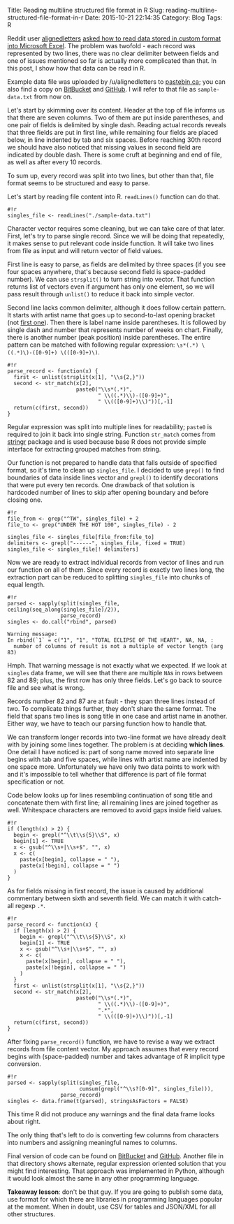 Title: Reading multiline structured file format in R
Slug: reading-multiline-structured-file-format-in-r
Date: 2015-10-21 22:14:35
Category: Blog
Tags: R

Reddit user [alignedletters](https://www.reddit.com/user/alignedletters) [asked how to read data stored in custom format into Microsoft Excel](https://www.reddit.com/r/excel/comments/3j924x/importing_txt_files_to_excel_in_a_specific/). The problem was twofold - each record was represented by two lines, there was no clear delimiter between fields and one of issues mentioned so far is actually more complicated than that. In this post, I show how that data can be read in R.

<!-- more -->

Example data file was uploaded by /u/alignedletters to [pastebin.ca](http://www.pastebin.ca/3147596); you can also find a copy on 
[BitBucket](https://bitbucket.org/mirzal/scrapbook/src/master/structured-multiline-data/sample-data.txt) and [GitHub](https://github.com/mirzal/scrapbook/blob/master/structured-multiline-data/sample-data.txt). I will refer to that file as `sample-data.txt` from now on.

Let's start by skimming over its content. Header at the top of file informs us that there are seven columns. Two of them are put inside parentheses, and one pair of fields is delimited by single dash. Reading actual records reveals that three fields are put in first line, while remaining four fields are placed below, in line indented by tab and six spaces. Before reaching 30th record we should have also noticed that missing values in second field are indicated by double dash. There is some cruft at beginning and end of file, as well as after every 10 records. 

To sum up, every record was split into two lines, but other than that, file format seems to be structured and easy to parse.

Let's start by reading file content into R. `readLines()` function can do that.

    #!r
	singles_file <- readLines("./sample-data.txt")

Character vector requires some cleaning, but we can take care of that later. First, let's try to parse single record. Since we will be doing that repeatedly, it makes sense to put relevant code inside function. It will take two lines from file as input and will return vector of field values.

First line is easy to parse, as fields are delimited by three spaces (if you see four spaces anywhere, that's because second field is space-padded number). We can use `strsplit()` to turn string into vector. That function returns list of vectors even if argument has only one element, so we will pass result through `unlist()` to reduce it back into simple vector.

Second line lacks common delimiter, although it does follow certain pattern. It starts with artist name that goes up to second-to-last opening bracket (not [first one](https://en.wikipedia.org/wiki/Was_(Not_Was))). Then there is label name inside parentheses. It is followed by single dash and number that represents number of weeks on chart. Finally, there is another number (peak position) inside parentheses. The entire pattern can be matched with following regular expression: `\s*(.*) \((.*)\)-([0-9]+) \(([0-9]+)\)`.

    #!r
    parse_record <- function(x) {
      first <- unlist(strsplit(x[1], "\\s{2,}"))
      second <- str_match(x[2],
                          paste0("\\s*(.*)",
                                 " \\((.*)\\)-([0-9]+)",
                                 " \\(([0-9]+)\\)"))[,-1]
      return(c(first, second))
    }

Regular expression was split into multiple lines for readability; `paste0` is required to join it back into single string. Function `str_match` comes from [stringr](https://cran.r-project.org/web/packages/stringr/) package and is used because base R does not provide simple interface for extracting grouped matches from string.

Our function is not prepared to handle data that falls outside of specified format, so it's time to clean up `singles_file`. I decided to use `grep()` to find boundaries of data inside lines vector and `grepl()` to identify decorations that were put every ten records. One drawback of that solution is hardcoded number of lines to skip after opening boundary and before closing one.

	#!r
    file_from <- grep("^TW", singles_file) + 2
    file_to <- grep("UNDER THE HOT 100", singles_file) - 2
    
    singles_file <- singles_file[file_from:file_to]
    delimiters <- grepl("------", singles_file, fixed = TRUE)
    singles_file <- singles_file[! delimiters]

Now we are ready to extract individual records from vector of lines and run our function on all of them. Since every record is exactly two lines long, the extraction part can be reduced to splitting `singles_file` into chunks of equal length.

	#!r
    parsed <- sapply(split(singles_file, ceiling(seq_along(singles_file)/2)),
                     parse_record)
    singles <- do.call("rbind", parsed)

<!-- force separation of code blocks -->

    Warning message:
    In rbind(`1` = c("1", "1", "TOTAL ECLIPSE OF THE HEART", NA, NA, :
      number of columns of result is not a multiple of vector length (arg 83)

Hmph. That warning message is not exactly what we expected. If we look at `singles` data frame, we will see that there are multiple `NA`s in rows between 82 and 89; plus, the first row has only three fields. Let's go back to source file and see what is wrong.

Records number 82 and 87 are at fault - they span three lines instead of two. To complicate things further, they don't share the same format. The field that spans two lines is song title in one case and artist name in another. Either way, we have to teach our parsing function how to handle that.

We can transform longer records into two-line format we have already dealt with by joining some lines together. The problem is at deciding **which lines**. One detail I have noticed is: part of song name moved into separate line begins with tab and five spaces, while lines with artist name are indented by one space more. Unfortunately we have only two data points to work with and it's impossible to tell whether that difference is part of file format specification or not.

Code below looks up for lines resembling continuation of song title and concatenate them with first line; all remaining lines are joined together as well. Whitespace characters are removed to avoid gaps inside field values.

	#!r
    if (length(x) > 2) {
      begin <- grepl("^\\t\\s{5}\\S", x)
      begin[1] <- TRUE
      x <- gsub("^\\s+|\\s+$", "", x)
      x <- c(
        paste(x[begin], collapse = " "),
        paste(x[!begin], collapse = " ")
      )
    }

As for fields missing in first record, the issue is caused by additional commentary between sixth and seventh field. We can match it with catch-all regexp `.*`.

    #!r
    parse_record <- function(x) {
      if (length(x) > 2) {
        begin <- grepl("^\\t\\s{5}\\S", x)
        begin[1] <- TRUE
        x <- gsub("^\\s+|\\s+$", "", x)
        x <- c(
          paste(x[begin], collapse = " "),
          paste(x[!begin], collapse = " ")
        )
      }
      first <- unlist(strsplit(x[1], "\\s{2,}"))
      second <- str_match(x[2],
                          paste0("\\s*(.*)",
                                 " \\((.*)\\)-([0-9]+)",
                                 ".*",
                                 " \\(([0-9]+)\\)"))[,-1]
      return(c(first, second))
    }

After fixing `parse_record()` function, we have to revise a way we extract records from file content vector. My approach assumes that every record begins with (space-padded) number and takes advantage of R implicit type conversion.

    #!r
    parsed <- sapply(split(singles_file, 
                           cumsum(grepl("^\\s?[0-9]", singles_file))),
                     parse_record)
    singles <- data.frame(t(parsed), stringsAsFactors = FALSE)

This time R did not produce any warnings and the final data frame looks about right.

The only thing that's left to do is converting few columns from characters into numbers and assigning meaningful names to columns.

Final version of code can be found on [BitBucket](https://bitbucket.org/mirzal/scrapbook/src/master/structured-multiline-data/import.R) 
and [GitHub](https://github.com/mirzal/scrapbook/blob/master/structured-multiline-data/import.R). Another file in that directory shows alternate, regular expression oriented solution that you might find interesting. That approach was implemented in Python, although it would look almost the same in any other programming language.

**Takeaway lesson**: don't be that guy. If you are going to publish some data, use format for which there are libraries in programming languages popular at the moment. When in doubt, use CSV for tables and JSON/XML for all other structures.
